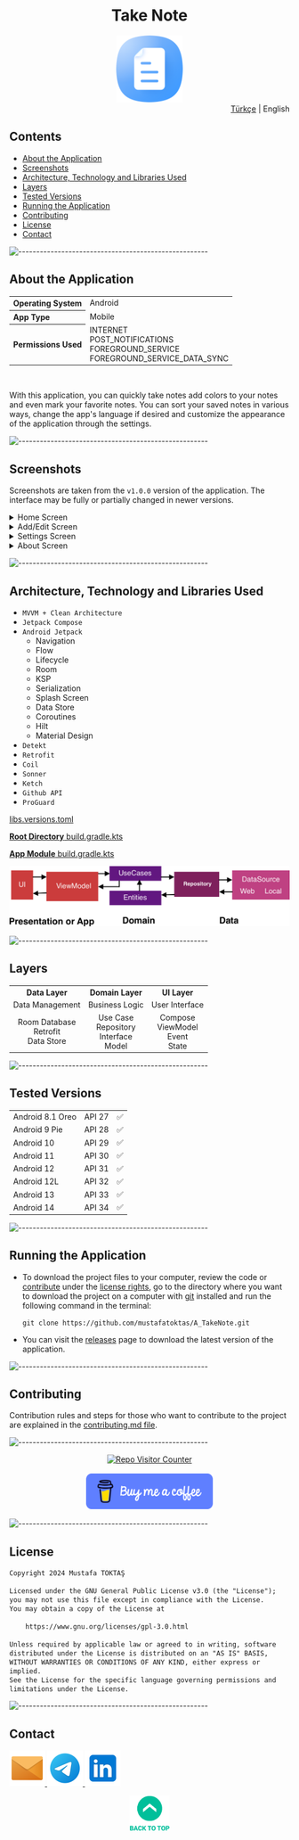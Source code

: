 <h1 align="center">
  Take Note <a name="readme-top"></a>
</h1>

<div align="center">
  <img src="../../Readme Resources/Not Tut Logo.png" alt="Logo" width="120"/>
</div>

<div align="right">
  <a href="../../Readme.md" target="_blank">Türkçe</a> | English
</div>

## Contents  

- [About the Application](#about-the-application)
- [Screenshots](#screenshots)
- [Architecture, Technology and Libraries Used](#architecture-technology-and-libraries-used)
- [Layers](#layers)
- [Tested Versions](#tested-versions)
- [Running the Application](#running-the-application)
- [Contributing](#contributing)
- [License](#license)
- [Contact](#contact)


![-----------------------------------------------------](../../Readme%20Resources/Çizgi.png)

## About the Application

<table>
  <tr>
    <th style="text-align: left; font-weight: bold;">Operating System</th>
    <td style="text-align: left;">Android</td>
  </tr>
  <tr>
    <th style="text-align: left; font-weight: bold;">App Type</th>
    <td style="text-align: left;">Mobile</td>
  </tr>
  <tr>
    <th style="text-align: left; font-weight: bold;">Permissions Used</th>
    <td style="text-align: left;">INTERNET<br>POST_NOTIFICATIONS<br>FOREGROUND_SERVICE<br>FOREGROUND_SERVICE_DATA_SYNC</td>
  </tr>
</table>

<br>

With this application, you can quickly take notes add colors to your notes and even mark your favorite notes.
You can sort your saved notes in various ways, change the app's language if desired and customize the appearance of the application through the settings.


![-----------------------------------------------------](../../Readme%20Resources/Çizgi.png)

## Screenshots

Screenshots are taken from the `v1.0.0` version of the application. The interface may be fully or partially changed in newer versions.

<details>
  <summary>Home Screen</summary>
  
  | ![Screenshot 1](../../Readme%20Resources/Ekran%20Görüntüleri/Ana%201.jpg) | ![Screenshot 2](../../Readme%20Resources/Ekran%20Görüntüleri/Ana%202.jpg) | ![Screenshot 3](../../Readme%20Resources/Ekran%20Görüntüleri/Ana%203.jpg) |
  | ------------------------------------------------------------------------- | ------------------------------------------------------------------------- | ------------------------------------------------------------------------- |
  | ![Screenshot 4](../../Readme%20Resources/Ekran%20Görüntüleri/Ana%204.jpg) | ![Screenshot 5](../../Readme%20Resources/Ekran%20Görüntüleri/Ana%206.jpg) | ![Screenshot 6](../../Readme%20Resources/Ekran%20Görüntüleri/Ana%206.jpg) |
  
</details>

<details>
  <summary>Add/Edit Screen</summary>
  
  | ![Screenshot 7](../../Readme%20Resources/Ekran%20Görüntüleri/Ekle%20Düzenle%201.jpg)  | ![Screenshot 8](../../Readme%20Resources/Ekran%20Görüntüleri/Ekle%20Düzenle%202.jpg) | ![Screenshot 9](../../Readme%20Resources/Ekran%20Görüntüleri/Ekle%20Düzenle%203.jpg) |
  | ------------------------------------------------------------------------------------- | ------------------------------------------------------------------------------------ | ------------------------------------------------------------------------------------ |
  | ![Screenshot 10](../../Readme%20Resources/Ekran%20Görüntüleri/Ekle%20Düzenle%204.jpg) |                                                                                      |                                                                                      |
  
</details> 

<details>
  <summary>Settings Screen</summary>
  
  | ![Screenshot 11](../../Readme%20Resources/Ekran%20Görüntüleri/Ayarlar%201.jpg) | ![Screenshot 12](../../Readme%20Resources/Ekran%20Görüntüleri/Ayarlar%202.jpg) |
  | ------------------------------------------------------------------------------ | ------------------------------------------------------------------------------ |
  
</details>   

<details>
  <summary>About Screen</summary>
  
  | ![Screenshot 13](../../Readme%20Resources/Ekran%20Görüntüleri/Hakkında%201.jpg) | ![Screenshot 14](../../Readme%20Resources/Ekran%20Görüntüleri/Hakkında%202.jpg) |
  | ------------------------------------------------------------------------------- | ------------------------------------------------------------------------------- |
  
</details>   


![-----------------------------------------------------](../../Readme%20Resources/Çizgi.png)

## Architecture, Technology and Libraries Used

- `MVVM + Clean Architecture`
- `Jetpack Compose`
- `Android Jetpack` 
  - Navigation
  - Flow
  - Lifecycle
  - Room
  - KSP
  - Serialization
  - Splash Screen
  - Data Store
  - Coroutines
  - Hilt
  - Material Design
- `Detekt`
- `Retrofit`
- `Coil`
- `Sonner`
- `Ketch`
- `Github API`
- `ProGuard`

[libs.versions.toml](../../TakeNoteApp/gradle/libs.versions.toml)

[**Root Directory** build.gradle.kts](../../TakeNoteApp/build.gradle.kts)

[**App Module** build.gradle.kts](../../TakeNoteApp/app/build.gradle.kts)

![MVVM Architecture](../../Readme%20Resources/Mimari/MVVM.png)


![-----------------------------------------------------](../../Readme%20Resources/Çizgi.png)

## Layers

<table>
  <tr>
    <th style="text-align: center;">Data Layer</th>
    <th style="text-align: center;">Domain Layer</th>
    <th style="text-align: center;">UI Layer</th>
  </tr>
  <tr>
    <td style="text-align: center;">Data Management</td>
    <td style="text-align: center;">Business Logic</td>
    <td style="text-align: center;">User Interface</td>
  </tr>
  <tr>
    <td style="text-align: center;">Room Database<br>Retrofit<br>Data Store</td>
    <td style="text-align: center;">Use Case<br>Repository<br>Interface<br>Model</td>
    <td style="text-align: center;">Compose<br>ViewModel<br>Event<br>State</td>
  </tr>
</table>


![-----------------------------------------------------](../../Readme%20Resources/Çizgi.png)

## Tested Versions

<table>
  <tr>
    <td style="text-align: left;">Android 8.1 Oreo</td>
    <td style="text-align: left;">API 27</td>
    <td style="text-align: left;">✅️</td>
  </tr>
  <tr>
    <td style="text-align: left;">Android 9 Pie</td>
    <td style="text-align: left;">API 28</td>
    <td style="text-align: left;">✅️</td>
  </tr>
  <tr>
    <td style="text-align: left;">Android 10</td>
    <td style="text-align: left;">API 29</td>
    <td style="text-align: left;">✅️</td>
  </tr>
  <tr>
    <td style="text-align: left;">Android 11</td>
    <td style="text-align: left;">API 30</td>
    <td style="text-align: left;">✅️</td>
  </tr>
  <tr>
    <td style="text-align: left;">Android 12</td>
    <td style="text-align: left;">API 31</td>
    <td style="text-align: left;">✅️</td>
  </tr>
  <tr>
    <td style="text-align: left;">Android 12L</td>
    <td style="text-align: left;">API 32</td>
    <td style="text-align: left;">✅️</td>
  </tr>
  <tr>
    <td style="text-align: left;">Android 13</td>
    <td style="text-align: left;">API 33</td>
    <td style="text-align: left;">✅️</td>
  </tr>
  <tr>
    <td style="text-align: left;">Android 14</td>
    <td style="text-align: left;">API 34</td>
    <td style="text-align: left;">✅️</td>
  </tr>
</table>


![-----------------------------------------------------](../../Readme%20Resources/Çizgi.png)

## Running the Application

- To download the project files to your computer, review the code or [contribute](#contributing) under the
  [license rights](https://www.gnu.org/licenses/gpl-3.0.html), go to the directory where you want to download the project
  on a computer with [git](https://git-scm.com) installed and run the following command in the terminal:
  ```
  git clone https://github.com/mustafatoktas/A_TakeNote.git
  ```

- You can visit the [releases](https://github.com/mustafatoktas/A_TakeNote/releases) page to download the latest version of the application.


![-----------------------------------------------------](../../Readme%20Resources/Çizgi.png)

## Contributing

Contribution rules and steps for those who want to contribute to the project are explained in the [contributing.md file](./Contributing.en.md).


![-----------------------------------------------------](../../Readme%20Resources/Çizgi.png)

<div align="center">
  <a href="https://github.com/mustafatoktas/W.BE_RepoVisitorCounterAPI" target="_blank"> <img src="https://toktasoft.com/api/github2/repo-visitor-counter.php?repo=2hkuemfzs8dv59c&show_repo_name=1&show_date=1&show_brand=0&txt_color=255,255,255&bg_color=45,52,58" alt="Repo Visitor Counter"/> </a>
</div>

<br>
  
<div align="center">
  <a href="https://buymeacoffee.com/mustafatoktas" target="_blank"> <img src="../../Readme Resources/İletişim/Buy Me a Coffee.png" alt="Buy Me a Coffee" height="64"/> </a>
</div>


![-----------------------------------------------------](../../Readme%20Resources/Çizgi.png)

## License

```
Copyright 2024 Mustafa TOKTAŞ

Licensed under the GNU General Public License v3.0 (the "License");
you may not use this file except in compliance with the License.
You may obtain a copy of the License at

    https://www.gnu.org/licenses/gpl-3.0.html

Unless required by applicable law or agreed to in writing, software
distributed under the License is distributed on an "AS IS" BASIS,
WITHOUT WARRANTIES OR CONDITIONS OF ANY KIND, either express or implied.
See the License for the specific language governing permissions and
limitations under the License.
```


![-----------------------------------------------------](../../Readme%20Resources/Çizgi.png)

## Contact

<a href="mailto:info@mustafatoktas.com"              target="_blank"> <img src="../../Readme Resources/İletişim/Mail.png"     alt="Mail"     width="64"/> </a>
<a href="https://t.me/mustafatoktas00"               target="_blank"> <img src="../../Readme Resources/İletişim/Telegram.png" alt="Telegram" width="64"/> </a>
<a href="https://www.linkedin.com/in/mustafatoktas/" target="_blank"> <img src="../../Readme Resources/İletişim/LinkedIn.png" alt="LinkedIn" width="64"/> </a>

<p align="center">
  <a href="#readme-top"> <img src="../../Readme Resources/Back to Top.png" alt="Back to Top" height="64"/> </a>
</p>
